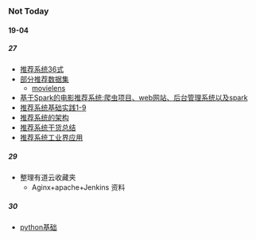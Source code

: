 ### Not Today

#### 19-04

##### 27
- [推荐系统36式](https://time.geekbang.org/column/intro/74)
- [部分推荐数据集](https://www.jianshu.com/p/5585e7fe6062)
  - [movielens](https://grouplens.org/datasets/movielens/)
- [基于Spark的电影推荐系统:爬虫项目、web网站、后台管理系统以及spark](https://github.com/LuckyZXL2016/Movie_Recommend)
- [推荐系统基础实践1-9](https://blog.csdn.net/keyue123/article/list/1?)
- [推荐系统的架构](http://www.cnblogs.com/kobedeshow/p/3569525.html?utm_source=tuicool)
- [推荐系统干货总结](https://zhuanlan.zhihu.com/p/34004488)
- [推荐系统工业界应用](http://www.semocean.com/%E5%8F%82%E8%80%83%E8%B5%84%E6%96%99/)

##### 29
- 整理有道云收藏夹
  - Aginx+apache+Jenkins 资料

##### 30
- [python基础](srcmd/python基础)


